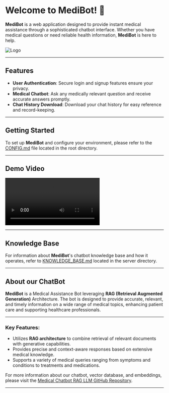 # Welcome to MediBot! 🤖

**MediBot** is a web application designed to provide instant medical assistance through a sophisticated chatbot interface. Whether you have medical questions or need reliable health information, **MediBot** is here to help.

![Logo](demo_data/cartoon-bot.png)

---

## Features

- **User Authentication**: Secure login and signup features ensure your privacy.
- **Medical Chatbot**: Ask any medically relevant question and receive accurate answers promptly.
- **Chat History Download**: Download your chat history for easy reference and record-keeping.

---

## Getting Started

To set up **MediBot** and configure your environment, please refer to the [CONFIG.md](CONFIG.md) file located in the root directory.

---

## Demo Video

![Demo Video](demo_data/vid-demo.mp4)

---

## Knowledge Base

For information about **MediBot**'s chatbot knowledge base and how it operates, refer to [KNOWLEDGE_BASE.md](server/KNOWLEDGE_BASE.md) located in the server directory.

---

## About our ChatBot

**MediBot** is a Medical Assistance Bot leveraging **RAG (Retrieval Augmented Generation)** Architecture. The bot is designed to provide accurate, relevant, and timely information on a wide range of medical topics, enhancing patient care and supporting healthcare professionals.

---

### Key Features:
- Utilizes **RAG architecture** to combine retrieval of relevant documents with generative capabilities.
- Provides precise and context-aware responses based on extensive medical knowledge.
- Supports a variety of medical queries ranging from symptoms and conditions to treatments and medications.

For more information about our chatbot, vector database, and embeddings, please visit the [Medical Chatbot RAG LLM GitHub Repository](https://github.com/RudrakshSJoshi/Medical_Chatbot_RAG_LLM).

---